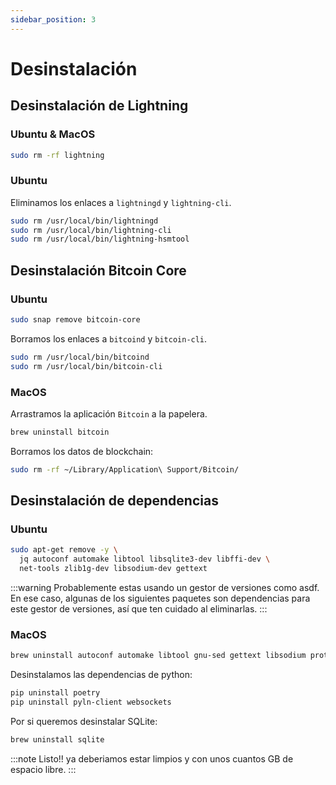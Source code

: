 ```yaml
---
sidebar_position: 3
---
```


# Desinstalación

## Desinstalación de Lightning

### Ubuntu & MacOS
```bash
sudo rm -rf lightning
```

### Ubuntu
Eliminamos los enlaces a `lightningd` y `lightning-cli`.

```bash
sudo rm /usr/local/bin/lightningd
sudo rm /usr/local/bin/lightning-cli
sudo rm /usr/local/bin/lightning-hsmtool
```

## Desinstalación Bitcoin Core

### Ubuntu
```bash
sudo snap remove bitcoin-core
```

Borramos los enlaces a `bitcoind` y `bitcoin-cli`.

```bash
sudo rm /usr/local/bin/bitcoind
sudo rm /usr/local/bin/bitcoin-cli
```

### MacOS
Arrastramos la aplicación `Bitcoin` a la papelera.

```bash
brew uninstall bitcoin
```

Borramos los datos de blockchain:

```bash
sudo rm -rf ~/Library/Application\ Support/Bitcoin/
```

## Desinstalación de dependencias

### Ubuntu
```bash
sudo apt-get remove -y \
  jq autoconf automake libtool libsqlite3-dev libffi-dev \
  net-tools zlib1g-dev libsodium-dev gettext
```

:::warning
Probablemente estas usando un gestor de versiones como asdf. En ese caso, algunas de los siguientes paquetes son dependencias para este gestor de versiones, así que ten cuidado al eliminarlas.
:::

### MacOS
```bash
brew uninstall autoconf automake libtool gnu-sed gettext libsodium protobuf
```

Desinstalamos las dependencias de python:

```bash
pip uninstall poetry
pip uninstall pyln-client websockets
```

Por si queremos desinstalar SQLite:
```bash
brew uninstall sqlite
```

:::note
Listo!! ya deberiamos estar limpios y con unos cuantos GB de espacio libre.
:::
